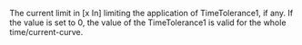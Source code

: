 The current limit in [x In] limiting the application of TimeTolerance1, if any. If the value is set to 0, the value of the TimeTolerance1 is valid for the whole time/current-curve.